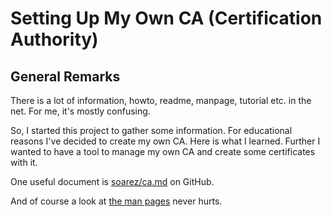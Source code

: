 # Setting Up My Own CA (Certification Authority)

## General Remarks

There is a lot of information, howto, readme, manpage, tutorial etc. in the net. For me, it's mostly confusing.

So, I started this project to gather some information. For educational reasons I've decided to create my own CA. Here is what I learned. Further I wanted to have a tool to manage my own CA and create some certificates with it.

One useful document is [soarez/ca.md](https://gist.github.com/soarez/9688998) on GitHub.

And of course a look at [the man pages](https://www.openssl.org/docs/manmaster/) never hurts.